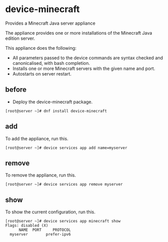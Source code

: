 # device-minecraft
Provides a Minecraft Java server appliance

The appliance provides one or more installations of the Minecraft Java edition server.

This appliance does the following:

- All parameters passed to the device commands are syntax checked and canonicalised, with bash completion.
- Installs one or more Minecraft servers with the given name and port.
- Autostarts on server restart.

## before

- Deploy the device-minecraft package.

```
[root@server ~]# dnf install device-minecraft
```

## add

To add the appliance, run this.

```
[root@server ~]# device services app add name=myserver
```

## remove

To remove the appliance, run this.

```
[root@server ~]# device services app remove myserver
```

## show

To show the current configuration, run this.

```
[root@server ~]# device services app minecraft show 
Flags: disabled (X)
      NAME  PORT     PROTOCOL  
  myserver        prefer-ipv6  
```

